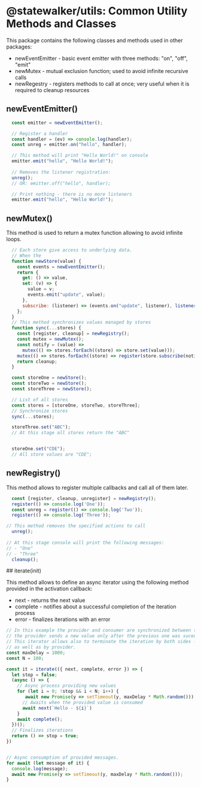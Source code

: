 # @statewalker/utils: Common Utility Methods and Classes

This package contains the following classes and methods used in other packages:
* newEventEmitter - basic event emitter with three methods: "on", "off", "emit"
* newMutex - mutual exclusion function; used to avoid infinite recursive calls
* newRegestry - registers methods to call at once; very useful when it is required to cleanup resources

## newEventEmitter()

```javascript
  const emitter = newEventEmitter();

  // Register a handler
  const handler = (ev) => console.log(handler);
  const unreg = emitter.on("hello", handler);

  // This method will print "Hello World!" on console
  emitter.emit("hello", "Hello World!");
  
  // Removes the listener registration:
  unreg();
  // OR: emitter.off("hello", handler);

  // Print nothing - there is no more listeners 
  emitter.emit("hello", "Hello World!");

```

## newMutex()

This method is used to return a mutex function allowing to avoid infinite loops.

```javascript
  // Each store give access to underlying data.
  // When the
  function newStore(value) {
    const events = newEventEmitter();
    return {
      get: () => value,
      set: (v) => {
        value = v;
        events.emit("update", value);
      },
      subscribe: (listener) => (events.on("update", listener), listener(value))
    };
  }
  // This method synchronizes values managed by stores
  function sync(...stores) {
    const [register, cleanup] = newRegistry();
    const mutex = newMutex();
    const notify = (value) =>
      mutex(() => stores.forEach((store) => store.set(value)));
    mutex(() => stores.forEach((store) => register(store.subscribe(notify))));
    return cleanup;
  }

  const storeOne = newStore();
  const storeTwo = newStore();
  const storeThree = newStore();

  // List of all stores
  const stores = [storeOne, storeTwo, storeThree];
  // Synchronize stores
  sync(...stores);

  storeThree.set("ABC");
  // At this stage all stores return the "ABC"


  storeOne.set("CDE");
  // All store values are "CDE";

```

## newRegistry()

This method allows to register multiple callbacks and call all of them later.


```javascript
  const [register, cleanup, unregister] = newRegistry();
  register(() => console.log('One'));
  const unreg = register(() => console.log('Two'));
  register(() => console.log('Three'));

// This method removes the specified actions to call
  unreg();
  
// At this stage console will print the following messages:
// - "One"
// - "Three"
  cleanup();

```

## iterate(init)

This method allows to define an async iterator using the following method provided in the activation callback:
- next - returns the next value
- complete - notifies about a successful completion of the iteration process
- error - finalizes iterations with an error

```javascript
// In this example the provider and consumer are synchronized between them:
// the provider sends a new value only after the previous one was sucecssfully consumed.
// This iterator allows also to terminate the iteration by both sides - by consumer
// as well as by provider.
const maxDelay = 1000;
const N = 100;

const it = iterate(({ next, complete, error }) => { 
  let stop = false;
  (async () => {
    // Async process providing new values
    for (let i = 0; !stop && i < N; i++) {
       await new Promise(y => setTimeout(y, maxDelay * Math.random()));
      // Awaits when the provided value is consumed
      await next(`Hello - ${i}`)
    }
    await complete();
  })();
  // Finalizes iterations
  return () => stop = true;
})


// Async consumption of provided messages.
for await (let message of it) {
  console.log(message);
  await new Promise(y => setTimeout(y, maxDelay * Math.random()));
}
```